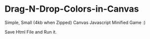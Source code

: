 # Drag-N-Drop-Colors-in-Canvas
Simple, Small (4kb when Zipped) Canvas Javascript Minified Game :)

Save Html File and Run it.

